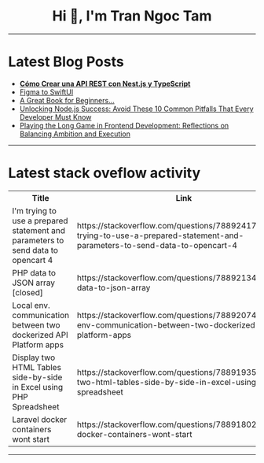 <h1 align="center">Hi 👋, I'm Tran Ngoc Tam</h1>

---

# Latest Blog Posts 
<!-- BLOG-POST-LIST:START -->
- [**Cómo Crear una API REST con Nest.js y TypeScript**](https://dev.to/orlidev/como-crear-una-api-rest-con-nestjs-y-typescript-14j0)
- [Figma to SwiftUI](https://dev.to/builderio/figma-to-swiftui-10mb)
- [A Great Book for Beginners…](https://dev.to/lordshazzle/a-great-book-for-beginners-48ha)
- [Unlocking Node.js Success: Avoid These 10 Common Pitfalls That Every Developer Must Know](https://dev.to/aurangzaibramzan/unlocking-nodejs-success-avoid-these-10-common-pitfalls-that-every-developer-must-know-2j90)
- [Playing the Long Game in Frontend Development: Reflections on Balancing Ambition and Execution](https://dev.to/eransakal/playing-the-long-game-in-frontend-development-reflections-on-balancing-ambition-and-execution-1d7d)
<!-- BLOG-POST-LIST:END -->

---

# Latest stack oveflow activity
<table>
  <tr><th>Title</th><th>Link</th></tr>
  <!-- STACKOVERFLOW:START --><tr><td>I&#39;m trying to use a prepared statement and parameters to send data to opencart 4</td><td>https://stackoverflow.com/questions/78892417/im-trying-to-use-a-prepared-statement-and-parameters-to-send-data-to-opencart-4</td></tr><tr><td>PHP data to JSON array [closed]</td><td>https://stackoverflow.com/questions/78892134/php-data-to-json-array</td></tr><tr><td>Local env. communication between two dockerized API Platform apps</td><td>https://stackoverflow.com/questions/78892074/local-env-communication-between-two-dockerized-api-platform-apps</td></tr><tr><td>Display two HTML Tables side-by-side in Excel using PHP Spreadsheet</td><td>https://stackoverflow.com/questions/78891935/display-two-html-tables-side-by-side-in-excel-using-php-spreadsheet</td></tr><tr><td>Laravel docker containers wont start</td><td>https://stackoverflow.com/questions/78891802/laravel-docker-containers-wont-start</td></tr><!-- STACKOVERFLOW:END -->
</table>

---


